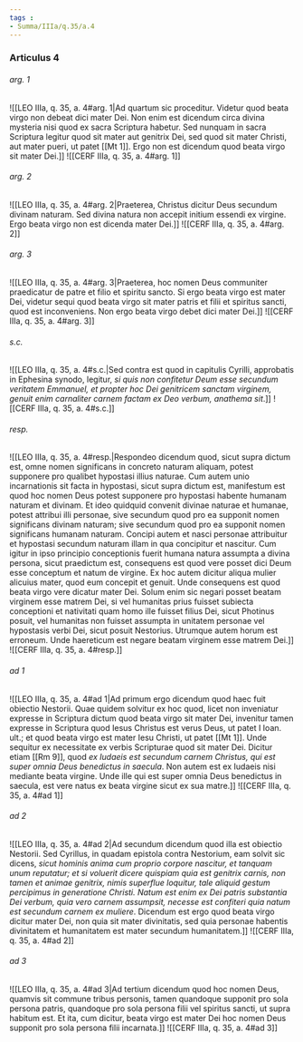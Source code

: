 ```yaml
---
tags : 
- Summa/IIIa/q.35/a.4
---
```


### Articulus 4

###### arg. 1
![[LEO IIIa, q. 35, a. 4#arg. 1|Ad quartum sic proceditur. Videtur quod beata virgo non debeat dici mater Dei. Non enim est dicendum circa divina mysteria nisi quod ex sacra Scriptura habetur. Sed nunquam in sacra Scriptura legitur quod sit mater aut genitrix Dei, sed quod sit mater Christi, aut mater pueri, ut patet [[Mt 1]]. Ergo non est dicendum quod beata virgo sit mater Dei.]]
![[CERF IIIa, q. 35, a. 4#arg. 1]]

###### arg. 2
![[LEO IIIa, q. 35, a. 4#arg. 2|Praeterea, Christus dicitur Deus secundum divinam naturam. Sed divina natura non accepit initium essendi ex virgine. Ergo beata virgo non est dicenda mater Dei.]]
![[CERF IIIa, q. 35, a. 4#arg. 2]]

###### arg. 3
![[LEO IIIa, q. 35, a. 4#arg. 3|Praeterea, hoc nomen Deus communiter praedicatur de patre et filio et spiritu sancto. Si ergo beata virgo est mater Dei, videtur sequi quod beata virgo sit mater patris et filii et spiritus sancti, quod est inconveniens. Non ergo beata virgo debet dici mater Dei.]]
![[CERF IIIa, q. 35, a. 4#arg. 3]]

###### s.c.
![[LEO IIIa, q. 35, a. 4#s.c.|Sed contra est quod in capitulis Cyrilli, approbatis in Ephesina synodo, legitur, *si quis non confitetur Deum esse secundum veritatem Emmanuel, et propter hoc Dei genitricem sanctam virginem, genuit enim carnaliter carnem factam ex Deo verbum, anathema sit*.]]
![[CERF IIIa, q. 35, a. 4#s.c.]]

###### resp.
![[LEO IIIa, q. 35, a. 4#resp.|Respondeo dicendum quod, sicut supra dictum est, omne nomen significans in concreto naturam aliquam, potest supponere pro qualibet hypostasi illius naturae. Cum autem unio incarnationis sit facta in hypostasi, sicut supra dictum est, manifestum est quod hoc nomen Deus potest supponere pro hypostasi habente humanam naturam et divinam. Et ideo quidquid convenit divinae naturae et humanae, potest attribui illi personae, sive secundum quod pro ea supponit nomen significans divinam naturam; sive secundum quod pro ea supponit nomen significans humanam naturam. Concipi autem et nasci personae attribuitur et hypostasi secundum naturam illam in qua concipitur et nascitur. Cum igitur in ipso principio conceptionis fuerit humana natura assumpta a divina persona, sicut praedictum est, consequens est quod vere posset dici Deum esse conceptum et natum de virgine. Ex hoc autem dicitur aliqua mulier alicuius mater, quod eum concepit et genuit. Unde consequens est quod beata virgo vere dicatur mater Dei. Solum enim sic negari posset beatam virginem esse matrem Dei, si vel humanitas prius fuisset subiecta conceptioni et nativitati quam homo ille fuisset filius Dei, sicut Photinus posuit, vel humanitas non fuisset assumpta in unitatem personae vel hypostasis verbi Dei, sicut posuit Nestorius. Utrumque autem horum est erroneum. Unde haereticum est negare beatam virginem esse matrem Dei.]]
![[CERF IIIa, q. 35, a. 4#resp.]]

###### ad 1
![[LEO IIIa, q. 35, a. 4#ad 1|Ad primum ergo dicendum quod haec fuit obiectio Nestorii. Quae quidem solvitur ex hoc quod, licet non inveniatur expresse in Scriptura dictum quod beata virgo sit mater Dei, invenitur tamen expresse in Scriptura quod Iesus Christus est verus Deus, ut patet I Ioan. ult.; et quod beata virgo est mater Iesu Christi, ut patet [[Mt 1]]. Unde sequitur ex necessitate ex verbis Scripturae quod sit mater Dei. Dicitur etiam [[Rm 9]], quod *ex Iudaeis est secundum carnem Christus, qui est super omnia Deus benedictus in saecula*. Non autem est ex Iudaeis nisi mediante beata virgine. Unde ille qui est super omnia Deus benedictus in saecula, est vere natus ex beata virgine sicut ex sua matre.]]
![[CERF IIIa, q. 35, a. 4#ad 1]]

###### ad 2
![[LEO IIIa, q. 35, a. 4#ad 2|Ad secundum dicendum quod illa est obiectio Nestorii. Sed Cyrillus, in quadam epistola contra Nestorium, eam solvit sic dicens, *sicut hominis anima cum proprio corpore nascitur, et tanquam unum reputatur; et si voluerit dicere quispiam quia est genitrix carnis, non tamen et animae genitrix, nimis superflue loquitur, tale aliquid gestum percipimus in generatione Christi. Natum est enim ex Dei patris substantia Dei verbum, quia vero carnem assumpsit, necesse est confiteri quia natum est secundum carnem ex muliere*. Dicendum est ergo quod beata virgo dicitur mater Dei, non quia sit mater divinitatis, sed quia personae habentis divinitatem et humanitatem est mater secundum humanitatem.]]
![[CERF IIIa, q. 35, a. 4#ad 2]]

###### ad 3
![[LEO IIIa, q. 35, a. 4#ad 3|Ad tertium dicendum quod hoc nomen Deus, quamvis sit commune tribus personis, tamen quandoque supponit pro sola persona patris, quandoque pro sola persona filii vel spiritus sancti, ut supra habitum est. Et ita, cum dicitur, beata virgo est mater Dei hoc nomen Deus supponit pro sola persona filii incarnata.]]
![[CERF IIIa, q. 35, a. 4#ad 3]]

